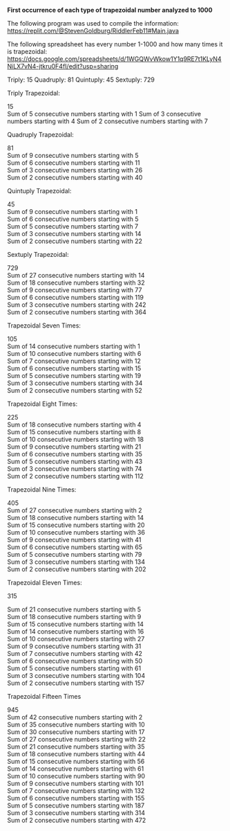 **First occurrence of each type of trapezoidal number analyzed to 1000**

The following program was used to compile the information: 
https://replit.com/@StevenGoldburg/RiddlerFeb11#Main.java

The following spreadsheet has every number 1-1000 and how many times it is trapezoidal:
https://docs.google.com/spreadsheets/d/1WGQWvWkow1Y1q9RE7t1KLyN4NiLX7vN4-jtkru0F4fI/edit?usp=sharing

Triply: 15
Quadruply: 81
Quintuply: 45
Sextuply: 729


Triply Trapezoidal:

15   
Sum of 5 consecutive numbers starting with 1
Sum of 3 consecutive numbers starting with 4
Sum of 2 consecutive numbers starting with 7

Quadruply Trapezoidal:

81  
Sum of 9 consecutive numbers starting with 5      
Sum of 6 consecutive numbers starting with 11      
Sum of 3 consecutive numbers starting with 26      
Sum of 2 consecutive numbers starting with 40 

Quintuply Trapezoidal:

45   
Sum of 9 consecutive numbers starting with 1      
Sum of 6 consecutive numbers starting with 5     
Sum of 5 consecutive numbers starting with 7      
Sum of 3 consecutive numbers starting with 14      
Sum of 2 consecutive numbers starting with 22 

Sextuply Trapezoidal:

729   
Sum of 27 consecutive numbers starting with 14      
Sum of 18 consecutive numbers starting with 32      
Sum of 9 consecutive numbers starting with 77      
Sum of 6 consecutive numbers starting with 119      
Sum of 3 consecutive numbers starting with 242      
Sum of 2 consecutive numbers starting with 364 

Trapezoidal Seven Times:

105   
Sum of 14 consecutive numbers starting with 1      
Sum of 10 consecutive numbers starting with 6      
Sum of 7 consecutive numbers starting with 12      
Sum of 6 consecutive numbers starting with 15      
Sum of 5 consecutive numbers starting with 19      
Sum of 3 consecutive numbers starting with 34      
Sum of 2 consecutive numbers starting with 52      

Trapezoidal Eight Times:

225   
Sum of 18 consecutive numbers starting with 4      
Sum of 15 consecutive numbers starting with 8     
Sum of 10 consecutive numbers starting with 18     
Sum of 9 consecutive numbers starting with 21      
Sum of 6 consecutive numbers starting with 35      
Sum of 5 consecutive numbers starting with 43      
Sum of 3 consecutive numbers starting with 74      
Sum of 2 consecutive numbers starting with 112  


Trapezoidal Nine Times:

405   
Sum of 27 consecutive numbers starting with 2      
Sum of 18 consecutive numbers starting with 14     
Sum of 15 consecutive numbers starting with 20      
Sum of 10 consecutive numbers starting with 36      
Sum of 9 consecutive numbers starting with 41      
Sum of 6 consecutive numbers starting with 65      
Sum of 5 consecutive numbers starting with 79      
Sum of 3 consecutive numbers starting with 134      
Sum of 2 consecutive numbers starting with 202

Trapezoidal Eleven Times:

315   

Sum of 21 consecutive numbers starting with 5      
Sum of 18 consecutive numbers starting with 9      
Sum of 15 consecutive numbers starting with 14     
Sum of 14 consecutive numbers starting with 16      
Sum of 10 consecutive numbers starting with 27      
Sum of 9 consecutive numbers starting with 31      
Sum of 7 consecutive numbers starting with 42      
Sum of 6 consecutive numbers starting with 50      
Sum of 5 consecutive numbers starting with 61      
Sum of 3 consecutive numbers starting with 104      
Sum of 2 consecutive numbers starting with 157 

Trapezoidal Fifteen Times

945   
Sum of 42 consecutive numbers starting with 2      
Sum of 35 consecutive numbers starting with 10      
Sum of 30 consecutive numbers starting with 17      
Sum of 27 consecutive numbers starting with 22      
Sum of 21 consecutive numbers starting with 35      
Sum of 18 consecutive numbers starting with 44      
Sum of 15 consecutive numbers starting with 56      
Sum of 14 consecutive numbers starting with 61      
Sum of 10 consecutive numbers starting with 90      
Sum of 9 consecutive numbers starting with 101      
Sum of 7 consecutive numbers starting with 132      
Sum of 6 consecutive numbers starting with 155      
Sum of 5 consecutive numbers starting with 187      
Sum of 3 consecutive numbers starting with 314      
Sum of 2 consecutive numbers starting with 472  
